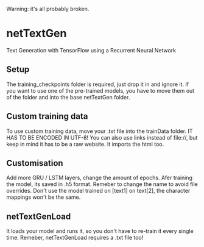 Warning: it's all probably broken.
# netTextGen
Text Generation with TensorFlow using a Recurrent Neural Network

## Setup
The training_checkpoints folder is required, just drop it in and ignore it. If you want to use one of the pre-trained models, you have to move them out of the folder and into the base netTextGen folder.
## Custom training data
To use custom training data, move your .txt file into the trainData folder. IT HAS TO BE ENCODED IN UTF-8! You can also use links instead of file://, but keep in mind it has to be a raw website. It imports the html too.
## Customisation
Add more GRU / LSTM layers, change the amount of epochs. Afer training the model, its saved in .h5 format. Remeber to change the name to avoid file overrides. Don't use the model trained on [text1] on text[2], the character mappings won't be the same.
## netTextGenLoad
It loads your model and runs it, so you don't have to re-train it every single time. Remeber, netTextGenLoad requires a .txt file too!
